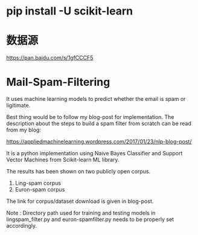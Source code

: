 # pip install -U scikit-learn

# 数据源
https://pan.baidu.com/s/1gfCCCF5


# Mail-Spam-Filtering
It uses machine learning models to predict whether the email is spam or ligitimate.


Best thing would be to follow my blog-post for implementation. 
The description about the steps to build a spam filter from scratch can be read from my blog:

https://appliedmachinelearning.wordpress.com/2017/01/23/nlp-blog-post/

It is a python implementation using Naive Bayes Classifier and Support Vector Machines from Scikit-learn ML library.

The results has been shown on two publicly open corpus.

1. Ling-spam corpus
2. Euron-spam corpus

The link for corpus/dataset download is given in blog-post. 

Note : Directory path used for training and testing models in lingspam_filter.py and euron-spamfilter.py needs to be properly set accordingly.
